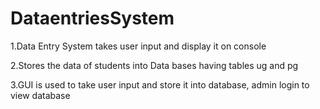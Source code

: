 # DataentriesSystem

1.Data Entry System takes user input and display it on console

2.Stores the data of students into Data bases having tables ug and pg

3.GUI is used to take user input and store it into database, admin login to view database

